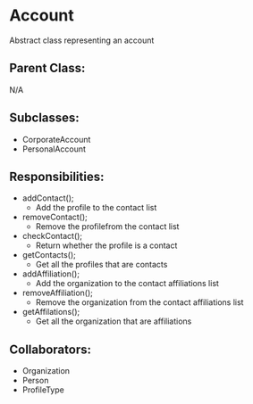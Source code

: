 # Account
Abstract class representing an account

## Parent Class:
N/A

## Subclasses:
- CorporateAccount
- PersonalAccount

## Responsibilities:
- addContact();
	- Add the profile to the contact list
- removeContact();
	- Remove the profilefrom  the contact list
- checkContact();
	- Return whether the profile is a contact
- getContacts();
	- Get all the profiles that are contacts
- addAffiliation();
	- Add the organization to the contact affiliations list
- removeAffiliation();
	- Remove the organization from the contact affiliations list
- getAffilations();
	- Get all the organization that are affiliations

## Collaborators:
- Organization
- Person
- ProfileType